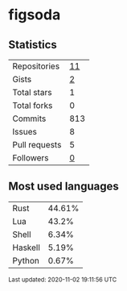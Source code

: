 # figsoda


## Statistics

<table>
    <tr>
        <td>Repositories</td>
        <td><a href="https://github.com/figsoda?tab=repositories">11</a></td>
    </tr>
    <tr>
        <td>Gists</td>
        <td><a href="https://gist.github.com/figsoda">2</a></td>
    </tr>
    <tr>
        <td>Total stars</td>
        <td>1</td>
    </tr>
    <tr>
        <td>Total forks</td>
        <td>0</td>
    </tr>
    <tr>
        <td>Commits</td>
        <td>813</td>
    </tr>
    <tr>
        <td>Issues</td>
        <td>8</td>
    </tr>
    <tr>
        <td>Pull requests</td>
        <td>5</td>
    </tr>
    <tr>
        <td>Followers</td>
        <td><a href="https://github.com/figsoda?tab=followers">0</a></td>
    </tr>
</table>


## Most used languages

<table>
<tr><td>Rust</td><td>44.61%</td></tr>
<tr><td>Lua</td><td>43.2%</td></tr>
<tr><td>Shell</td><td>6.34%</td></tr>
<tr><td>Haskell</td><td>5.19%</td></tr>
<tr><td>Python</td><td>0.67%</td></tr>
</table>


<sub>Last updated: 2020-11-02 19:11:56 UTC</sub>
